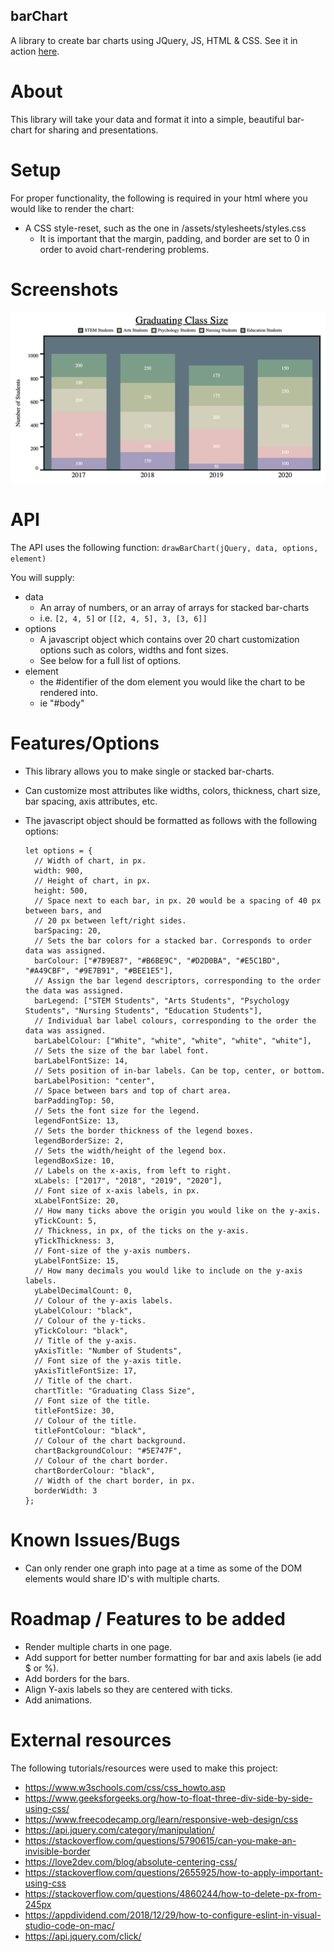 ## barChart
A library to create bar charts using JQuery, JS, HTML &amp; CSS. See it in action [here](https://alex-hladun.github.io/barChart/).

# About
This library will take your data and format it into a simple, beautiful bar-chart for sharing and presentations.

# Setup
For proper functionality, the following is required in your html where you would like to render the chart: 
* A CSS style-reset, such as the one in /assets/stylesheets/styles.css
  * It is important that the margin, padding, and border are set to 0 in order to avoid chart-rendering problems.

# Screenshots
![Example Screenshot](/assets/screenshots/screenshot.png)

# API
The API uses the following function: 
`drawBarChart(jQuery, data, options, element)`

You will supply:
* data
  * An array of numbers, or an array of arrays for stacked bar-charts
  * i.e. `[2, 4, 5]` or `[[2, 4, 5], 3, [3, 6]]`
* options
  * A javascript object which contains over 20 chart customization options such as colors, widths and font sizes. 
  * See below for a full list of options. 
* element
  * the #identifier of the dom element you would like the chart to be rendered into. 
  * ie "#body"

# Features/Options
* This library allows you to make single or stacked bar-charts. 
* Can customize most attributes like widths, colors, thickness, chart size, bar spacing, axis attributes, etc. 

* The javascript object should be formatted as follows with the following options: 
  ````
  let options = {
    // Width of chart, in px.
    width: 900,
    // Height of chart, in px.
    height: 500,
    // Space next to each bar, in px. 20 would be a spacing of 40 px between bars, and
    // 20 px between left/right sides.
    barSpacing: 20,
    // Sets the bar colors for a stacked bar. Corresponds to order data was assigned.
    barColour: ["#7B9E87", "#B6BE9C", "#D2D0BA", "#E5C1BD", "#A49CBF", "#9E7B91", "#BEE1E5"],
    // Assign the bar legend descriptors, corresponding to the order the data was assigned.
    barLegend: ["STEM Students", "Arts Students", "Psychology Students", "Nursing Students", "Education Students"],
    // Individual bar label colours, corresponding to the order the data was assigned.
    barLabelColour: ["White", "white", "white", "white", "white"],
    // Sets the size of the bar label font.
    barLabelFontSize: 14,
    // Sets position of in-bar labels. Can be top, center, or bottom.
    barLabelPosition: "center",
    // Space between bars and top of chart area.
    barPaddingTop: 50,
    // Sets the font size for the legend.
    legendFontSize: 13,
    // Sets the border thickness of the legend boxes.
    legendBorderSize: 2,
    // Sets the width/height of the legend box.
    legendBoxSize: 10,
    // Labels on the x-axis, from left to right.
    xLabels: ["2017", "2018", "2019", "2020"],
    // Font size of x-axis labels, in px.
    xLabelFontSize: 20,
    // How many ticks above the origin you would like on the y-axis.
    yTickCount: 5,
    // Thickness, in px, of the ticks on the y-axis.
    yTickThickness: 3,
    // Font-size of the y-axis numbers.
    yLabelFontSize: 15,
    // How many decimals you would like to include on the y-axis labels.
    yLabelDecimalCount: 0,
    // Colour of the y-axis labels.
    yLabelColour: "black",
    // Colour of the y-ticks.
    yTickColour: "black",
    // Title of the y-axis.
    yAxisTitle: "Number of Students",
    // Font size of the y-axis title.
    yAxisTitleFontSize: 17,
    // Title of the chart.
    chartTitle: "Graduating Class Size",
    // Font size of the title.
    titleFontSize: 30,
    // Colour of the title.
    titleFontColour: "black",
    // Colour of the chart background.
    chartBackgroundColour: "#5E747F",
    // Colour of the chart border.
    chartBorderColour: "black",
    // Width of the chart border, in px.
    borderWidth: 3
  };
  ````

# Known Issues/Bugs
* Can only render one graph into page at a time as some of the DOM elements would share ID's with multiple charts. 

# Roadmap / Features to be added
* Render multiple charts in one page. 
* Add support for better number formatting for bar and axis labels (ie add $ or %). 
* Add borders for the bars. 
* Align Y-axis labels so they are centered with ticks. 
* Add animations.

# External resources
The following tutorials/resources were used to make this project:
* https://www.w3schools.com/css/css_howto.asp
* https://www.geeksforgeeks.org/how-to-float-three-div-side-by-side-using-css/
* https://www.freecodecamp.org/learn/responsive-web-design/css
* https://api.jquery.com/category/manipulation/
* https://stackoverflow.com/questions/5790615/can-you-make-an-invisible-border
* https://love2dev.com/blog/absolute-centering-css/
* https://stackoverflow.com/questions/2655925/how-to-apply-important-using-css
* https://stackoverflow.com/questions/4860244/how-to-delete-px-from-245px
* https://appdividend.com/2018/12/29/how-to-configure-eslint-in-visual-studio-code-on-mac/
* https://api.jquery.com/click/
